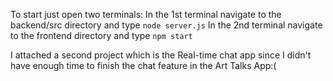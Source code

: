 To start just open two terminals:
In the 1st terminal navigate to the backend/src directory and type `node server.js`
In the 2nd terminal navigate to the frontend directory and type `npm start`

I attached a second project which is the Real-time chat app since I didn't have enough time to finish the chat feature in the Art Talks App:(

